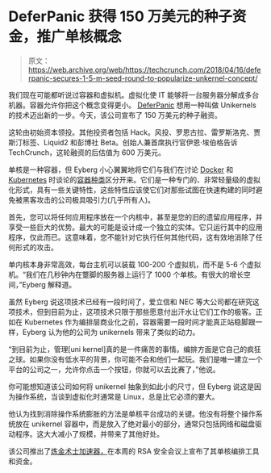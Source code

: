 # DeferPanic 获得 150 万美元的种子资金，推广单核概念

> 原文：<https://web.archive.org/web/https://techcrunch.com/2018/04/16/deferpanic-secures-1-5-m-seed-round-to-popularize-unkernel-concept/>

我们现在可能都听说过容器和虚拟机。虚拟化使 IT 能够将一台服务器分解成多台机器。容器允许你把这个概念变得更小。 [DeferPanic](https://web.archive.org/web/20230321095547/http://deferpanic.com/) 想用一种叫做 Unikernels 的技术迈出新的一步。今天，该公司宣布了 150 万美元的种子融资。

这轮由初始资本领投。其他投资者包括 Hack。风投、罗恩古拉、雷罗斯洛克、贾斯汀标签、Liquid2 和彭博社 Beta。创始人兼首席执行官伊恩·埃伯格告诉 TechCrunch，这轮融资的后估值为 600 万美元。

单核是一种容器，但 Eyberg 小心翼翼地将它们与我们在讨论 [Docker](https://web.archive.org/web/20230321095547/http://docker.com/) 和 [Kubernetes](https://web.archive.org/web/20230321095547/https://kubernetes.io/) 时谈论的[容器种类](https://web.archive.org/web/20230321095547/https://techcrunch.com/2016/10/16/wtf-is-a-container/)区分开来。它们是一种专门的、非常轻量级的虚拟化形式，具有一些关键特性，这些特性应该使它们对那些试图在快速构建的同时避免被黑客攻击的公司极具吸引力(几乎所有人)。

首先，您可以将任何应用程序放在一个内核中，甚至是您的旧的遗留应用程序，并享受一些巨大的优势。最大的可能是设计成一个独立的实体。它只运行其中的应用程序，仅此而已。这意味着，您不能针对它执行任何其他代码，这有效地消除了任何形式的攻击。

单内核本身非常高效，每台主机可以装载 100-200 个虚拟机，而不是 5-6 个虚拟机。“我们在几秒钟内在蹩脚的服务器上运行了 1000 个单核。有很大的增长空间，”Eyberg 解释道。

虽然 Eyberg 说这项技术已经有一段时间了，爱立信和 NEC 等大公司都在研究这项技术，但到目前为止，这项技术只限于那些愿意付出汗水让它们工作的极客。正如在 Kubernetes 作为编排层商业化之前，容器需要一段时间才能真正站稳脚跟一样，Eyberg 认为他的公司为 unikernels 带来了类似的动力。

“到目前为止，管理[uni kernel]真的是一件痛苦的事情。编排方面是它自己的疯狂之球。如果你没有低水平的背景，你可能不会和他们一起玩。我们是唯一建立一个平台的公司之一，允许你点击一个按钮，你就可以去比赛了，”他说。

你可能想知道该公司如何将 unikernel 抽象到如此小的尺寸，但 Eyberg 说这是因为操作系统，当谈到虚拟化时通常是 Linux，总是比它必须的要大。

他认为找到消除操作系统膨胀的方法是单核平台成功的关键。他没有将整个操作系统放在 unikernel 容器中，而是放入了绝对最小的部分，通常只包括网络和磁盘驱动程序。这大大减小了规模，并带来了其他好处。

该公司推出了[炼金术士加速器，](https://web.archive.org/web/20230321095547/http://alchemistaccelerator.com/)在本周的 RSA 安全会议上宣布了其单核编排工具和资金。